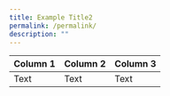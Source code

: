 ```yaml
---
title: Example Title2
permalink: /permalink/
description: ""
---
```

| Column 1 | Column 2 | Column 3 |
| -------- | -------- | -------- |
| Text     | Text     | Text     |